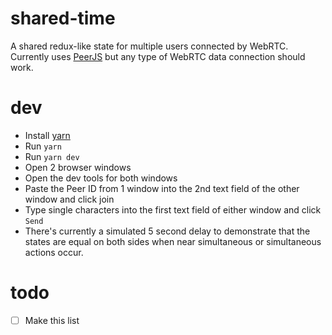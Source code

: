 # shared-time

A shared redux-like state for multiple users connected by WebRTC. Currently uses [PeerJS](https://peerjs.com/) but any type of WebRTC data connection should work.

# dev

- Install [yarn](https://yarnpkg.com/)
- Run `yarn`
- Run `yarn dev`
- Open 2 browser windows
- Open the dev tools for both windows
- Paste the Peer ID from 1 window into the 2nd text field of the other window and click join
- Type single characters into the first text field of either window and click `Send`
- There's currently a simulated 5 second delay to demonstrate that the states are equal on both sides when near simultaneous or simultaneous actions occur.

# todo

- [ ] Make this list
